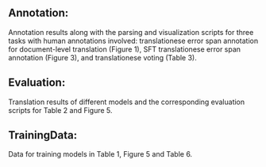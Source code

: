 ## Annotation: 
Annotation results along with the parsing and visualization scripts for three tasks with human annotations involved: translationese error span annotation for document-level translation (Figure 1), SFT translationese error span annotation (Figure 3), and translationese voting (Table 3).

## Evaluation: 
Translation results of different models and the corresponding evaluation scripts for Table 2 and Figure 5.

## TrainingData: 
Data for training models in Table 1, Figure 5 and Table 6.
